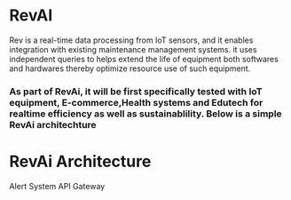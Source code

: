 # RevAI
Rev is a real-time data processing from IoT sensors, and it enables integration with existing maintenance management systems.
it uses independent queries to helps extend the life of equipment both softwares and hardwares thereby optimize resource use of such equipment.
<h3>As part of RevAi, it will be first specifically tested with IoT equipment, E-commerce,Health systems and Edutech for realtime efficiency as well as sustainablility. Below is a simple RevAi architechture</h3>
<h1>RevAi Architecture</h1>
<rect x="550" y="50" width="100" height="50" fill="#ff99cc" stroke="#000000" stroke-width="2"/>
  <text x="600" y="80" font-family="Arial" font-size="14" text-anchor="middle">Alert System</text>
  
  <!-- API Gateway -->
  <rect x="350" y="300" width="120" height="50" fill="#99ffff" stroke="#000000" stroke-width="2"/>
  <text x="410" y="330" font-family="Arial" font-size="14" text-anchor="middle">API Gateway</text>
  
  <!-- Arrows -->
  <line x1="150" y1="75" x2="200" y2="75" stroke="#000000" stroke-width="2" marker-end="url(#arrowhead)"/>
  <line x1="300" y1="75" x2="350" y2="75" stroke="#000000" stroke-width="2" marker-end="url(#arrowhead)"/>
  <line x1="400" y1="100" x2="400" y2="150" stroke="#000000" stroke-width="2" marker-end="url(#arrowhead)"/>
  <line x1="500" y1="200" x2="550" y2="200" stroke="#000000" stroke-width="2" marker-end="url(#arrowhead)"/>
  <line x1="610" y1="175" x2="610" y2="100" stroke="#000000" stroke-width="2" marker-end="url(#arrowhead)"/>
  <line x1="400" y1="250" x2="400" y2="300" stroke="#000000" stroke-width="2" marker-end="url(#arrowhead)"/>
  
  <!-- Arrowhead definition -->
  <defs>
    <marker id="arrowhead" markerWidth="10" markerHeight="7" refX="0" refY="3.5" orient="auto">
      <polygon points="0 0, 10 3.5, 0 7" />
    </marker>
  </defs>
</svg>
